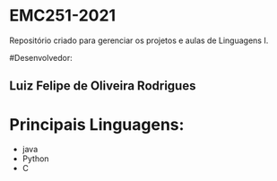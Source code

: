 # EMC251-2021
Repositório criado para gerenciar os projetos e aulas de Linguagens I.

#Desenvolvedor:
## Luiz Felipe de Oliveira Rodrigues

# Principais Linguagens:
- java
- Python
- C
